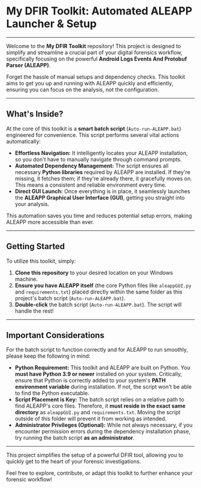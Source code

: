 # My DFIR Toolkit: Automated ALEAPP Launcher & Setup

---

Welcome to the **My DFIR Toolkit** repository! This project is designed to simplify and streamline a crucial part of your digital forensics workflow, specifically focusing on the powerful **Android Logs Events And Protobuf Parser (ALEAPP)**.

Forget the hassle of manual setups and dependency checks. This toolkit aims to get you up and running with ALEAPP quickly and efficiently, ensuring you can focus on the analysis, not the configuration.

---

## What's Inside?

At the core of this toolkit is a **smart batch script** (`Auto-run-ALEAPP.bat`) engineered for convenience. This script performs several vital actions automatically:

* **Effortless Navigation:** It intelligently locates your ALEAPP installation, so you don't have to manually navigate through command prompts.
* **Automated Dependency Management:** The script ensures all necessary **Python libraries** required by ALEAPP are installed. If they're missing, it fetches them; if they're already there, it gracefully moves on. This means a consistent and reliable environment every time.
* **Direct GUI Launch:** Once everything is in place, it seamlessly launches the **ALEAPP Graphical User Interface (GUI)**, getting you straight into your analysis.

This automation saves you time and reduces potential setup errors, making ALEAPP more accessible than ever.

---

## Getting Started

To utilize this toolkit, simply:

1.  **Clone this repository** to your desired location on your Windows machine.
2.  **Ensure you have ALEAPP itself** (the core Python files like `aleappGUI.py` and `requirements.txt`) placed directly within the same folder as this project's batch script (`Auto-run-ALEAPP.bat`).
3.  **Double-click** the batch script (`Auto-run-ALEAPP.bat`). The script will handle the rest!

---

## Important Considerations

For the batch script to function correctly and for ALEAPP to run smoothly, please keep the following in mind:

* **Python Requirement:** This toolkit and ALEAPP are built on Python. You **must have Python 3.9 or newer** installed on your system. Critically, ensure that Python is correctly added to your system's **PATH environment variable** during installation. If not, the script won't be able to find the Python executable.
* **Script Placement is Key:** The batch script relies on a relative path to find ALEAPP's core files. Therefore, it **must reside in the exact same directory** as `aleappGUI.py` and `requirements.txt`. Moving the script outside of this folder will prevent it from working as intended.
* **Administrator Privileges (Optional):** While not always necessary, if you encounter permission errors during the dependency installation phase, try running the batch script **as an administrator**.

---

This project simplifies the setup of a powerful DFIR tool, allowing you to quickly get to the heart of your forensic investigations.

Feel free to explore, contribute, or adapt this toolkit to further enhance your forensic workflow!
